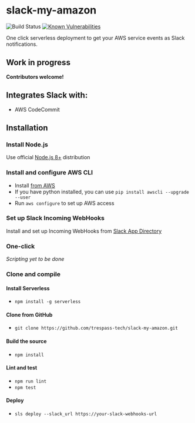 # slack-my-amazon
![Build Status](https://codebuild.us-east-1.amazonaws.com/badges?uuid=eyJlbmNyeXB0ZWREYXRhIjoibUl6TE1IUG1qKzRQTTloV3psVEdaQWU4alpGS2R1enBOT21OcGxMSzAyaFAzby9oMGpLWE1aZ3dzd25EUldWaEdOa3pLQVdFSVpKSXVTV0Vib3d2S1FrPSIsIml2UGFyYW1ldGVyU3BlYyI6IlNwL2dyNmhWMlhZTVhJUG4iLCJtYXRlcmlhbFNldFNlcmlhbCI6MX0%3D&branch=master)
[![Known Vulnerabilities](https://snyk.io/test/github/trespass-tech/slack-my-amazon/badge.svg)](https://snyk.io/test/github/trespass-tech/slack-my-amazon)

One click serverless  deployment to get your AWS service events as Slack notifications.

## Work in progress
**Contributors welcome!**

## Integrates Slack with:
- AWS CodeCommit

## Installation
### Install Node.js
Use official [Node.js 8+](https://nodejs.org/) distribution
### Install and configure AWS CLI
* Install [from AWS](https://docs.aws.amazon.com/cli/latest/userguide/installing.html)
* If you have python installed, you can use `pip install awscli --upgrade --user`
* Run `aws configure` to set up AWS access
### Set up Slack Incoming WebHooks
Install and set up Incoming WebHooks from [Slack App Directory](https://slack.com/apps/A0F7XDUAZ-incoming-webhooks)
### One-click
_Scripting yet to be done_
### Clone and compile
#### Install Serverless
* `npm install -g serverless`
#### Clone from GitHub
* `git clone https://github.com/trespass-tech/slack-my-amazon.git`
#### Build the source
* `npm install`
#### Lint and test
* `npm run lint`
* `npm test`
#### Deploy
* `sls deploy --slack_url https://your-slack-webhooks-url`
